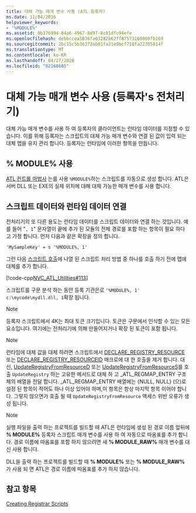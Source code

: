 ```yaml
---
title: 대체 가능 매개 변수 사용 (ATL 등록자)
ms.date: 11/04/2016
helpviewer_keywords:
- '%MODULE%'
ms.assetid: 0b376994-84a6-4967-8d97-8c01dfc94efe
ms.openlocfilehash: debbccea5836fa63282b62ff87573160069fb169
ms.sourcegitcommit: 2bc15c5b36372ab01fa21e9bcf718fa22705814f
ms.translationtype: MT
ms.contentlocale: ko-KR
ms.lasthandoff: 04/27/2020
ms.locfileid: "82168685"
---
```

# <a name="using-replaceable-parameters-the-registrar39s-preprocessor"></a>대체 가능 매개 변수 사용 (등록자&#39;s 전처리기)

대체 가능 매개 변수를 사용 하 여 등록자의 클라이언트는 런타임 데이터를 지정할 수 있습니다. 이를 위해 등록자는 스크립트의 대체 가능 매개 변수와 연결 된 값이 입력 되는 대체 맵을 유지 관리 합니다. 등록자는 런타임에 이러한 항목을 만듭니다.

## <a name="using-module"></a><a name="_atl_using_.25.module.25"></a>% MODULE% 사용

[ATL 컨트롤 마법사](../atl/reference/atl-control-wizard.md) 는를 사용 `%MODULE%`하는 스크립트를 자동으로 생성 합니다. ATL은 서버 DLL 또는 EXE의 실제 위치에 대해 대체 가능한 매개 변수를 사용 합니다.

## <a name="concatenating-run-time-data-with-script-data"></a>스크립트 데이터와 런타임 데이터 연결

전처리기의 또 다른 용도는 런타임 데이터를 스크립트 데이터와 연결 하는 것입니다. 예를 들어 "`, 1`" 문자열이 끝에 추가 된 모듈의 전체 경로를 포함 하는 항목이 필요 하다 고 가정 합니다. 먼저 다음과 같은 확장을 정의 합니다.

```rgs
'MySampleKey' = s '%MODULE%, 1'
```

그런 다음 [스크립트 호출](../atl/invoking-scripts.md)에 나열 된 스크립트 처리 방법 중 하나를 호출 하기 전에 맵에 대체를 추가 합니다.

[!code-cpp[NVC_ATL_Utilities#113](../atl/codesnippet/cpp/using-replaceable-parameters-the-registrar-s-preprocessor_1.cpp)]

스크립트를 구문 분석 하는 동안 등록 기관은로 `'%MODULE%, 1'` `c:\mycode\mydll.dll, 1`확장 됩니다.

> [!NOTE]
> 등록자 스크립트에서 4K는 최대 토큰 크기입니다. 토큰은 구문에서 인식할 수 있는 모든 요소입니다. 여기에는 전처리기에 의해 만들어지거나 확장 된 토큰이 포함 됩니다.

> [!NOTE]
> 런타임에 대체 값을 대체 하려면 스크립트에서 [DECLARE_REGISTRY_RESOURCE](../atl/reference/registry-macros.md#declare_registry_resource) 또는 [DECLARE_REGISTRY_RESOURCEID](../atl/reference/registry-macros.md#declare_registry_resourceid) 매크로에 대 한 호출을 제거 합니다. 대신, [UpdateRegistryFromResourceD](../atl/reference/catlmodule-class.md#updateregistryfromresourced) 또는 [UpdateRegistryFromResourceS](../atl/reference/catlmodule-class.md#updateregistryfromresources)를 호출 `UpdateRegistry` 하는 고유한 메서드로 대체 하 고 _ATL_REGMAP_ENTRY 구조체의 배열을 전달 합니다. _ATL_REGMAP_ENTRY 배열에는 {NULL, NULL} (으)로 설정 된 항목이 적어도 하나 이상 있어야 하며,이 항목은 항상 마지막 항목 이어야 합니다. 그렇지 않으면가 호출 될 때 `UpdateRegistryFromResource` 액세스 위반 오류가 생성 됩니다.

> [!NOTE]
> 실행 파일을 출력 하는 프로젝트를 빌드할 때 ATL은 런타임에 생성 된 경로 이름 앞뒤에 **% MODULE%** 등록자 스크립트 매개 변수를 사용 하 여 자동으로 따옴표를 추가 합니다. 경로 이름에 따옴표를 포함 하지 않으려면 새 **% MODULE_RAW%** 매개 변수를 대신 사용 합니다.
>
> DLL을 출력 하는 프로젝트를 빌드할 때 **% MODULE%** 또는 **% MODULE_RAW%** 가 사용 되 면 ATL은 경로 이름에 따옴표를 추가 하지 않습니다.

## <a name="see-also"></a>참고 항목

[Creating Registrar Scripts](../atl/creating-registrar-scripts.md)
